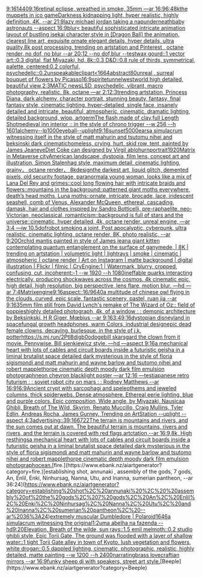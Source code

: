 [9:16](https://www.ebank.nz/aiartgenerator?category=9%3A16)[1440](https://www.ebank.nz/aiartgenerator?category=1440)[9:16](https://www.ebank.nz/aiartgenerator?category=9%3A16)[retinal eclipse, wreathed in smoke, 35mm —ar 16:9](https://www.ebank.nz/aiartgenerator?category=retinal%20eclipse%2C%20wreathed%20in%20smoke%2C%2035mm%20%E2%80%94ar%2016%3A9)[6:4](https://www.ebank.nz/aiartgenerator?category=6%3A4)[8k](https://www.ebank.nz/aiartgenerator?category=8k)[the muppets in ico game](https://www.ebank.nz/aiartgenerator?category=the%20muppets%20in%20ico%20game)[Darkness kidnapping light, hyper realistic, highly definition, 4K, --ar 21:9](https://www.ebank.nz/aiartgenerator?category=Darkness%20kidnapping%20light%2C%20hyper%20realistic%2C%20highly%20definition%2C%204K%2C%20--ar%2021%3A9)[lazy michael jordan taking a nap](https://www.ebank.nz/aiartgenerator?category=lazy%20michael%20jordan%20taking%20a%20nap)[underneath](https://www.ebank.nz/aiartgenerator?category=underneath)[baby astronauts --aspect 16:9](https://www.ebank.nz/aiartgenerator?category=baby%20astronauts%20--aspect%2016%3A9)[blur](https://www.ebank.nz/aiartgenerator?category=blur)[< beautiful sophisticated intricate animation layout of bustling isekai character,style in [Dragon Ball] the animation, clearest line art, exquisite ornate elegant details, hyper details, ultra quality,8k post processing, trending on artstation and Pinterest , octane render, no dof, no blur --ar 20:12 --no dof,blur --test](https://www.ebank.nz/aiartgenerator?category=%3C%20beautiful%20sophisticated%20intricate%20animation%20layout%20of%20bustling%20isekai%20character%2Cstyle%20in%20%5BDragon%20Ball%5D%20the%20animation%2C%20clearest%20line%20art%2C%20exquisite%20ornate%20elegant%20details%2C%20hyper%20details%2C%20ultra%20quality%2C8k%20post%20processing%2C%20trending%20on%20artstation%20and%20Pinterest%20%2C%20octane%20render%2C%20no%20dof%2C%20no%20blur%20--ar%2020%3A12%20--no%20dof%2Cblur%20--test)[wax gourd::1 vector art::0.3 digital, flat Miyazaki, hd, 8k::0.3 D&D::0.8 rule of thirds, symmetrical, palette, centered:0.2 colorful, psychedelic::0.2](https://www.ebank.nz/aiartgenerator?category=wax%20gourd%3A%3A1%20vector%20art%3A%3A0.3%20digital%2C%20flat%20Miyazaki%2C%20hd%2C%208k%3A%3A0.3%20D%26D%3A%3A0.8%20rule%20of%20thirds%2C%20symmetrical%2C%20palette%2C%20centered%3A0.2%20colorful%2C%20psychedelic%3A%3A0.2)[unspeakable](https://www.ebank.nz/aiartgenerator?category=unspeakable)[clipart](https://www.ebank.nz/aiartgenerator?category=clipart)[<1664](https://www.ebank.nz/aiartgenerator?category=%3C1664)[abstract](https://www.ebank.nz/aiartgenerator?category=abstract)[80](https://www.ebank.nz/aiartgenerator?category=80)[unreal , surreal bouquet of flowers by Picasso](https://www.ebank.nz/aiartgenerator?category=unreal%20%2C%20surreal%20bouquet%20of%20flowers%20by%20Picasso)[16:9](https://www.ebank.nz/aiartgenerator?category=16%3A9)[spirite](https://www.ebank.nz/aiartgenerator?category=spirite)[tunnel](https://www.ebank.nz/aiartgenerator?category=tunnel)[westworld,high detailed, beautiful view,](https://www.ebank.nz/aiartgenerator?category=westworld%2Chigh%20detailed%2C%20beautiful%20view%2C)[2:3](https://www.ebank.nz/aiartgenerator?category=2%3A3)[MATIC news](https://www.ebank.nz/aiartgenerator?category=MATIC%20news)[LSD, psychedelic, vibrant, macro photography, realistic, 8k, octane —ar 2:1](https://www.ebank.nz/aiartgenerator?category=LSD%2C%20psychedelic%2C%20vibrant%2C%20macro%20photography%2C%20realistic%2C%208k%2C%20octane%20%E2%80%94ar%202%3A1)[2:3](https://www.ebank.nz/aiartgenerator?category=2%3A3)[trending artstation, Princess Diana, dark alchemy, character portrait, stunning beauty, fantasy, final fantasy style, cinematic lighting, hyper-detailed, single face, insanely detailed and intricate, beautiful, atmospheric, cinematic, dramatic lighting, detailed background, wlop, artgerm](https://www.ebank.nz/aiartgenerator?category=trending%20artstation%2C%20Princess%20Diana%2C%20dark%20alchemy%2C%20character%20portrait%2C%20stunning%20beauty%2C%20fantasy%2C%20final%20fantasy%20style%2C%20cinematic%20lighting%2C%20hyper-detailed%2C%20single%20face%2C%20insanely%20detailed%20and%20intricate%2C%20beautiful%2C%20atmospheric%2C%20cinematic%2C%20dramatic%20lighting%2C%20detailed%20background%2C%20wlop%2C%20artgerm)[The flash,made of clay,full Length Shot](https://www.ebank.nz/aiartgenerator?category=The%20flash%2Cmade%20of%20clay%2Cfull%20Length%20Shot)[medieval inn interior :: in the style of chrono trigger --w 256 --h 160](https://www.ebank.nz/aiartgenerator?category=medieval%20inn%20interior%20%3A%3A%20in%20the%20style%20of%20chrono%20trigger%20--w%20256%20--h%20160)[1](https://www.ebank.nz/aiartgenerator?category=1)[alchemy](https://www.ebank.nz/aiartgenerator?category=alchemy)[--lp](https://www.ebank.nz/aiartgenerator?category=--lp)[1000](https://www.ebank.nz/aiartgenerator?category=1000)[eyeball](https://www.ebank.nz/aiartgenerator?category=eyeball)[--uplight](https://www.ebank.nz/aiartgenerator?category=--uplight)[9:16](https://www.ebank.nz/aiartgenerator?category=9%3A16)[sunset](https://www.ebank.nz/aiartgenerator?category=sunset)[5000](https://www.ebank.nz/aiartgenerator?category=5000)[ears](https://www.ebank.nz/aiartgenerator?category=ears)[a simulacrum witnessing itself in the style of matt mahurin and tsutomu nihei and beksinski dark cinematic](https://www.ebank.nz/aiartgenerator?category=a%20simulacrum%20witnessing%20itself%20in%20the%20style%20of%20matt%20mahurin%20and%20tsutomu%20nihei%20and%20beksinski%20dark%20cinematic)[homeless, crying, hurt, skid row, tent, painted by James Jean](https://www.ebank.nz/aiartgenerator?category=homeless%2C%20crying%2C%20hurt%2C%20skid%20row%2C%20tent%2C%20painted%20by%20James%20Jean)[eye](https://www.ebank.nz/aiartgenerator?category=eye)[Diet Coke can designed by Virgil abloh](https://www.ebank.nz/aiartgenerator?category=Diet%20Coke%20can%20designed%20by%20Virgil%20abloh)[urn](https://www.ebank.nz/aiartgenerator?category=urn)[portrait](https://www.ebank.nz/aiartgenerator?category=portrait)[1920](https://www.ebank.nz/aiartgenerator?category=1920)[Matrix in Metaverse city](https://www.ebank.nz/aiartgenerator?category=Matrix%20in%20Metaverse%20city)[American landscape, dystopia, film lens, concept art and illustration, Simon Stalenhag style, maximum detail, cinematic lighting, grainy， octane render， 8k](https://www.ebank.nz/aiartgenerator?category=American%20landscape%2C%20dystopia%2C%20film%20lens%2C%20concept%20art%20and%20illustration%2C%20Simon%20Stalenhag%20style%2C%20maximum%20detail%2C%20cinematic%20lighting%2C%20grainy%EF%BC%8C%20octane%20render%EF%BC%8C%208k)[design](https://www.ebank.nz/aiartgenerator?category=design)[the darkest art, liquid glitch, demented pixels, old security footage, paranormal](https://www.ebank.nz/aiartgenerator?category=the%20darkest%20art%2C%20liquid%20glitch%2C%20demented%20pixels%2C%20old%20security%20footage%2C%20paranormal)[a young woman, looks like a mix of Lana Del Rey and grimes::cool long flowing hair with intricate braids and flowers::mountains in the background::patterned giant moths everywhere, death’s head moths, Luna moths::ornate, intricate, brocade, lace, iridescent seashell, comb of Venus, Alexander McQueen, ethereal, cascading, damask, hair and clothes inspired by Sandro Botticelli, pre-raphaelite, neo-Victorian, neoclassical, romanticism::background is full of stars and the universe::cinematic, hyper detailed, 4k, octane render, unreal engine, —ar 3:4 —iw 1](https://www.ebank.nz/aiartgenerator?category=a%20young%20woman%2C%20looks%20like%20a%20mix%20of%20Lana%20Del%20Rey%20and%20grimes%3A%3Acool%20long%20flowing%20hair%20with%20intricate%20braids%20and%20flowers%3A%3Amountains%20in%20the%20background%3A%3Apatterned%20giant%20moths%20everywhere%2C%20death%E2%80%99s%20head%20moths%2C%20Luna%20moths%3A%3Aornate%2C%20intricate%2C%20brocade%2C%20lace%2C%20iridescent%20seashell%2C%20comb%20of%20Venus%2C%20Alexander%20McQueen%2C%20ethereal%2C%20cascading%2C%20damask%2C%20hair%20and%20clothes%20inspired%20by%20Sandro%20Botticelli%2C%20pre-raphaelite%2C%20neo-Victorian%2C%20neoclassical%2C%20romanticism%3A%3Abackground%20is%20full%20of%20stars%20and%20the%20universe%3A%3Acinematic%2C%20hyper%20detailed%2C%204k%2C%20octane%20render%2C%20unreal%20engine%2C%20%E2%80%94ar%203%3A4%20%E2%80%94iw%201)[0.5](https://www.ebank.nz/aiartgenerator?category=0.5)[dof](https://www.ebank.nz/aiartgenerator?category=dof)[robot smoking a joint, Post apocalyptic, cyberpunk, ultra realistic, cinematic lighting, octane render, 8K, photo realistic,  --ar 9:20](https://www.ebank.nz/aiartgenerator?category=robot%20smoking%20a%20joint%2C%20Post%20apocalyptic%2C%20cyberpunk%2C%20ultra%20realistic%2C%20cinematic%20lighting%2C%20octane%20render%2C%208K%2C%20photo%20realistic%2C%20%20--ar%209%3A20)[Orchid mantis painted in style of James jean](https://www.ebank.nz/aiartgenerator?category=Orchid%20mantis%20painted%20in%20style%20of%20James%20jean)[a giant kitten contemplating quantum entanglement on the surface of ganymede, | 8K | trending on artstation | volumetric light | lightrays | smoke | cinematic | atmospheric | octane render | Art on Instagram | matte background | digital illustration | Flickr | filmic | CryEngine:1 | Watermark, blurry, cropped, confusing, cut, incoherent:-1 --w 1920 --h 1080](https://www.ebank.nz/aiartgenerator?category=a%20giant%20kitten%20contemplating%20quantum%20entanglement%20on%20the%20surface%20of%20ganymede%2C%20%7C%208K%20%7C%20trending%20on%20artstation%20%7C%20volumetric%20light%20%7C%20lightrays%20%7C%20smoke%20%7C%20cinematic%20%7C%20atmospheric%20%7C%20octane%20render%20%7C%20Art%20on%20Instagram%20%7C%20matte%20background%20%7C%20digital%20illustration%20%7C%20Flickr%20%7C%20filmic%20%7C%20CryEngine%3A1%20%7C%20Watermark%2C%20blurry%2C%20cropped%2C%20confusing%2C%20cut%2C%20incoherent%3A-1%20--w%201920%20--h%201080)[ineffable quarks interacting electrically, producing shockwaves across the cosmos. 4k cinematic epic, high detail, high resolution, big perspective, lens flare, motion blur. —hd —ar 7:4](https://www.ebank.nz/aiartgenerator?category=ineffable%20quarks%20interacting%20electrically%2C%20producing%20shockwaves%20across%20the%20cosmos.%204k%20cinematic%20epic%2C%20high%20detail%2C%20high%20resolution%2C%20big%20perspective%2C%20lens%20flare%2C%20motion%20blur.%20%E2%80%94hd%20%E2%80%94ar%207%3A4)[Matrix](https://www.ebank.nz/aiartgenerator?category=Matrix)[engine](https://www.ebank.nz/aiartgenerator?category=engine)[9:16](https://www.ebank.nz/aiartgenerator?category=9%3A16)[aspect::16/9](https://www.ebank.nz/aiartgenerator?category=aspect%3A%3A16/9)[640](https://www.ebank.nz/aiartgenerator?category=640)[a multitude of chinese owl flying in the clouds, curved, epic scale, fantastic scenery, pastel, ruan jia --ar 9:16](https://www.ebank.nz/aiartgenerator?category=a%20multitude%20of%20chinese%20owl%20flying%20in%20the%20clouds%2C%20curved%2C%20epic%20scale%2C%20fantastic%20scenery%2C%20pastel%2C%20ruan%20jia%20--ar%209%3A16)[35mm film still from David Lynch's remake of The Wizard of Oz:: field of poppies](https://www.ebank.nz/aiartgenerator?category=35mm%20film%20still%20from%20David%20Lynch%27s%20remake%20of%20The%20Wizard%20of%20Oz%3A%3A%20field%20of%20poppies)[highly detailed photograph, 4k, of a window : : demonic architecture by Beksinkski, H R Giger, Mœbius --ar 9:16](https://www.ebank.nz/aiartgenerator?category=highly%20detailed%20photograph%2C%204k%2C%20of%20a%20window%20%3A%20%3A%20demonic%20architecture%20by%20Beksinkski%2C%20H%20R%20Giger%2C%20M%C5%93bius%20--ar%209%3A16)[3:4](https://www.ebank.nz/aiartgenerator?category=3%3A4)[9:16](https://www.ebank.nz/aiartgenerator?category=9%3A16)[dystopian disneyland in space](https://www.ebank.nz/aiartgenerator?category=dystopian%20disneyland%20in%20space)[fungal growth headphones, warm Colors, industrial design](https://www.ebank.nz/aiartgenerator?category=fungal%20growth%20headphones%2C%20warm%20Colors%2C%20industrial%20design)[epic dead female clowns, decaying, burlesque.  in the style of j.k. potter](https://www.ebank.nz/aiartgenerator?category=epic%20dead%20female%20clowns%2C%20decaying%2C%20burlesque.%20%20in%20the%20style%20of%20j.k.%20potter)[<https://s.mj.run/2Ptl8digb0o>](https://www.ebank.nz/aiartgenerator?category=%3Chttps%3A//s.mj.run/2Ptl8digb0o%3E)[doge](https://www.ebank.nz/aiartgenerator?category=doge)[bill skarsgard the clown from it movie. Pennywise. Bill sienkiewicz style. —hd —aspect 9:16](https://www.ebank.nz/aiartgenerator?category=bill%20skarsgard%20the%20clown%20from%20it%20movie.%20Pennywise.%20Bill%20sienkiewicz%20style.%20%E2%80%94hd%20%E2%80%94aspect%209%3A16)[a mechanical heart with lots of cables and circuit boards inside a futuristic geisha in a liminal brutalist space detailed dark mysterious in the style of floria sigismondi and matt mahurin and wayne barlow and tsutomo nihei and robert mapplethorpe cinematic depth moody dark film emulsion photograph](https://www.ebank.nz/aiartgenerator?category=a%20mechanical%20heart%20with%20lots%20of%20cables%20and%20circuit%20boards%20inside%20a%20futuristic%20geisha%20in%20a%20liminal%20brutalist%20space%20detailed%20dark%20mysterious%20in%20the%20style%20of%20floria%20sigismondi%20and%20matt%20mahurin%20and%20wayne%20barlow%20and%20tsutomo%20nihei%20and%20robert%20mapplethorpe%20cinematic%20depth%20moody%20dark%20film%20emulsion%20photograph)[neon chevron blacklight poster —ar 12:16 —test](https://www.ebank.nz/aiartgenerator?category=neon%20chevron%20blacklight%20poster%20%E2%80%94ar%2012%3A16%20%E2%80%94test)[japanese retro futurism : : soviet robot city on mars : : Rodney Matthews --ar 16:9](https://www.ebank.nz/aiartgenerator?category=japanese%20retro%20futurism%20%3A%20%3A%20soviet%20robot%20city%20on%20mars%20%3A%20%3A%20Rodney%20Matthews%20--ar%2016%3A9)[16:9](https://www.ebank.nz/aiartgenerator?category=16%3A9)[Ancient crypt with sarcophagi and speleothems and jeweled columns, thick spiderwebs. Dense atmosphere. Ethereal eerie lighting, blue and purple colors. Epic composition, Wide angle, by Miyazaki, Nausicaa Ghibli, Breath of The Wild, Skyrim, Renato Muccillo, Craig Mullins, Tyler Edlin, Andreas Rocha, James Gurney. Trending on ArtStation --uplight  --aspect 4:3](https://www.ebank.nz/aiartgenerator?category=Ancient%20crypt%20with%20sarcophagi%20and%20speleothems%20and%20jeweled%20columns%2C%20thick%20spiderwebs.%20Dense%20atmosphere.%20Ethereal%20eerie%20lighting%2C%20blue%20and%20purple%20colors.%20Epic%20composition%2C%20Wide%20angle%2C%20by%20Miyazaki%2C%20Nausicaa%20Ghibli%2C%20Breath%20of%20The%20Wild%2C%20Skyrim%2C%20Renato%20Muccillo%2C%20Craig%20Mullins%2C%20Tyler%20Edlin%2C%20Andreas%20Rocha%2C%20James%20Gurney.%20Trending%20on%20ArtStation%20--uplight%20%20--aspect%204%3A3)[advertising::3](https://www.ebank.nz/aiartgenerator?category=advertising%3A%3A3)[9:16](https://www.ebank.nz/aiartgenerator?category=9%3A16)[6722](https://www.ebank.nz/aiartgenerator?category=6722)[The terrain is mountains and rivers, and the sun comes out at dawn. The beautiful terrain is mountains, rivers and rivers, and the terrain is covered with red flags,artctation,--ar 16:9,8k, High res](https://www.ebank.nz/aiartgenerator?category=The%20terrain%20is%20mountains%20and%20rivers%2C%20and%20the%20sun%20comes%20out%20at%20dawn.%20The%20beautiful%20terrain%20is%20mountains%2C%20rivers%20and%20rivers%2C%20and%20the%20terrain%20is%20covered%20with%20red%20flags%2Cartctation%2C--ar%2016%3A9%2C8k%2C%20High%20res)[things](https://www.ebank.nz/aiartgenerator?category=things)[a mechanical heart with lots of cables and circuit boards inside a futuristic geisha in a liminal brutalist space detailed dark mysterious in the style of floria sigismondi and matt mahurin and wayne barlow and tsutomo nihei and robert mapplethorpe cinematic depth moody dark film emulsion photograph](https://www.ebank.nz/aiartgenerator?category=a%20mechanical%20heart%20with%20lots%20of%20cables%20and%20circuit%20boards%20inside%20a%20futuristic%20geisha%20in%20a%20liminal%20brutalist%20space%20detailed%20dark%20mysterious%20in%20the%20style%20of%20floria%20sigismondi%20and%20matt%20mahurin%20and%20wayne%20barlow%20and%20tsutomo%20nihei%20and%20robert%20mapplethorpe%20cinematic%20depth%20moody%20dark%20film%20emulsion%20photograph)[ocean.](https://www.ebank.nz/aiartgenerator?category=ocean.)[fire.](https://www.ebank.nz/aiartgenerator?category=fire.)[establishing shot, annunaki ,  assembly of the gods, 7 gods, An, Enlil, Enki, Ninhursag, Nanna, Utu, and Inanna, sumerian pantheon, --ar 36:24](https://www.ebank.nz/aiartgenerator?category=establishing%20shot%2C%20annunaki%20%2C%20%20assembly%20of%20the%20gods%2C%207%20gods%2C%20An%2C%20Enlil%2C%20Enki%2C%20Ninhursag%2C%20Nanna%2C%20Utu%2C%20and%20Inanna%2C%20sumerian%20pantheon%2C%20--ar%2036%3A24)[extremely muscular Dumbledore | Polaroid](https://www.ebank.nz/aiartgenerator?category=extremely%20muscular%20Dumbledore%20%7C%20Polaroid)[1646](https://www.ebank.nz/aiartgenerator?category=1646)[a simulacrum witnessing the original](https://www.ebank.nz/aiartgenerator?category=a%20simulacrum%20witnessing%20the%20original)[1:2](https://www.ebank.nz/aiartgenerator?category=1%3A2)[uma abelha na fazenda --hd](https://www.ebank.nz/aiartgenerator?category=uma%20abelha%20na%20fazenda%20--hd)[9:20](https://www.ebank.nz/aiartgenerator?category=9%3A20)[Elevation, Breath of the wilde, sun rays::1.5 emil melmoth::0.2 studio ghibli style, Epic Torii Gate, The ground was flooded with a layer of shallow water::1 tight Torii Gate alley in town of Kyoto, lush vegetation and flowers, white drogan::0.5 dappled lighting, cinematic, photographic, realistic, highly detailed, matte painting --w 1200 --h 2400](https://www.ebank.nz/aiartgenerator?category=Elevation%2C%20Breath%20of%20the%20wilde%2C%20sun%20rays%3A%3A1.5%20emil%20melmoth%3A%3A0.2%20studio%20ghibli%20style%2C%20Epic%20Torii%20Gate%2C%20The%20ground%20was%20flooded%20with%20a%20layer%20of%20shallow%20water%3A%3A1%20tight%20Torii%20Gate%20alley%20in%20town%20of%20Kyoto%2C%20lush%20vegetation%20and%20flowers%2C%20white%20drogan%3A%3A0.5%20dappled%20lighting%2C%20cinematic%2C%20photographic%2C%20realistic%2C%20highly%20detailed%2C%20matte%20painting%20--w%201200%20--h%202400)[narrating](https://www.ebank.nz/aiartgenerator?category=narrating)[brass lovecraftian mirrors --ar 16:9](https://www.ebank.nz/aiartgenerator?category=brass%20lovecraftian%20mirrors%20--ar%2016%3A9)[funky sheep dj  with speakers, street art style.](https://www.ebank.nz/aiartgenerator?category=funky%20sheep%20dj%20%20with%20speakers%2C%20street%20art%20style.)[Beeple](https://www.ebank.nz/aiartgenerator?category=Beeple)